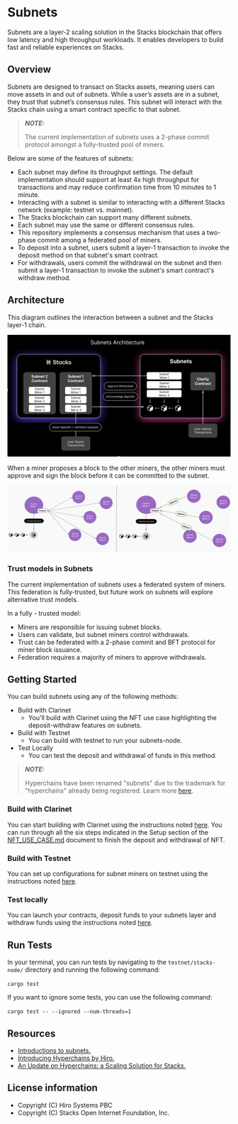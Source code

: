 # Subnets

Subnets are a layer-2 scaling solution in the Stacks blockchain that offers low latency and high throughput workloads. It enables developers to build fast and reliable experiences on Stacks.

## Overview

Subnets are designed to transact on Stacks assets, meaning users can move assets in and out of subnets. While a user’s assets are in a subnet, they trust that subnet’s consensus rules. This subnet will interact with the Stacks chain using a smart contract specific to that subnet.

> **_NOTE:_**
> 
> The current implementation of subnets uses a 2-phase commit protocol amongst a fully-trusted pool of miners.

Below are some of the features of subnets:

- Each subnet may define its throughput settings. The default implementation should support at least 4x high throughput for transactions and may reduce confirmation time from 10 minutes to 1 minute.
- Interacting with a subnet is similar to interacting with a different Stacks network (example: testnet vs. mainnet).
- The Stacks blockchain can support many different subnets.
- Each subnet may use the same or different consensus rules.
- This repository implements a consensus mechanism that uses a two-phase commit among a federated pool of miners.
- To deposit into a subnet, users submit a layer-1 transaction to invoke the deposit method on that subnet's smart contract.
- For withdrawals, users commit the withdrawal on the subnet and then submit a layer-1 transaction to invoke the subnet's smart contract's withdraw method.

## Architecture

This diagram outlines the interaction between a subnet and the Stacks layer-1 chain.

![Architecture of subnets.](/docs/images/subnets-architecture.png)

When a miner proposes a block to the other miners, the other miners must approve and sign the block before it can be committed to the subnet.

![Screenshot of subnet miners proposing and approving the blocks.](/docs/images/subnet-miners.png)

### Trust models in Subnets

The current implementation of subnets uses a federated system of miners. This federation is fully-trusted, but future work on subnets will explore alternative trust models.

In a fully - trusted model:

- Miners are responsible for issuing subnet blocks.
- Users can validate, but subnet miners control withdrawals.
- Trust can be federated with a 2-phase commit and BFT protocol for miner block issuance.
- Federation requires a majority of miners to approve withdrawals.


## Getting Started

You can build subnets using any of the following methods:
- Build with Clarinet
  - You'll build with Clarinet using the NFT use case highlighting the deposit-withdraw features on subnets.
- Build with Testnet
  - You can build with testnet to run your subnets-node.
- Test Locally
  - You can test the deposit and withdrawal of funds in this method.

> **_NOTE:_**
>
> Hyperchains have been renamed "subnets" due to the trademark for "hyperchains" already being registered. Learn more [here](https://www.hiro.so/blog/its-official-hyperchains-are-now-named-subnets).

### Build with Clarinet

You can start building with Clarinet using the instructions noted [here](https://github.com/hirosystems/stacks-subnets/blob/master/NFT_USE_CASE.md#setup). You can run through all the six steps indicated in the Setup section of the [NFT_USE_CASE.md](https://github.com/hirosystems/stacks-subnets/blob/master/NFT_USE_CASE.md) document to finish the deposit and withdrawal of NFT.

### Build with Testnet

You can set up configurations for subnet miners on testnet using the instructions noted [here](https://github.com/hirosystems/stacks-subnets/blob/master/DEPLOYING.md).

### Test locally

You can launch your contracts, deposit funds to your subnets layer and withdraw funds using the instructions noted [here](https://github.com/hirosystems/stacks-subnets/blob/master/LOCAL_TESTING.md).

## Run Tests

In your terminal, you can run tests by navigating to the `testnet/stacks-node/` directory and running the following command:

`cargo test`

If you want to ignore some tests, you can use the following command:

`cargo test -- --ignored --num-threads=1`

## Resources

- [Introductions to subnets.](https://www.youtube.com/watch?v=PFPwuVCGGuI)
- [Introducing Hyperchains by Hiro.](https://www.hiro.so/blog/introducing-hyperchains-by-hiro)
- [An Update on Hyperchains: a Scaling Solution for Stacks.](https://www.hiro.so/blog/an-update-on-hyperchains-a-scaling-solution-for-stacks)


## License information

- Copyright (C) Hiro Systems PBC
- Copyright (C) Stacks Open Internet Foundation, Inc.
